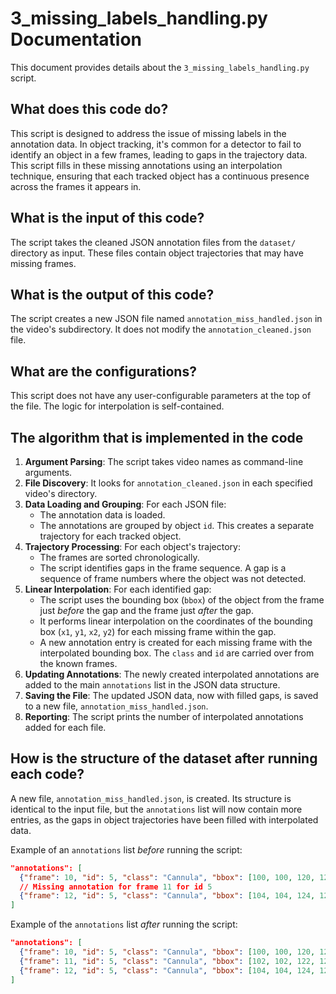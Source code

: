 # 3_missing_labels_handling.py Documentation

This document provides details about the `3_missing_labels_handling.py` script.

## What does this code do?

This script is designed to address the issue of missing labels in the annotation data. In object tracking, it's common for a detector to fail to identify an object in a few frames, leading to gaps in the trajectory data. This script fills in these missing annotations using an interpolation technique, ensuring that each tracked object has a continuous presence across the frames it appears in.

## What is the input of this code?

The script takes the cleaned JSON annotation files from the `dataset/` directory as input. These files contain object trajectories that may have missing frames.

## What is the output of this code?

The script creates a new JSON file named `annotation_miss_handled.json` in the video's subdirectory. It does not modify the `annotation_cleaned.json` file.

## What are the configurations?

This script does not have any user-configurable parameters at the top of the file. The logic for interpolation is self-contained.

## The algorithm that is implemented in the code

1.  **Argument Parsing**: The script takes video names as command-line arguments.
2.  **File Discovery**: It looks for `annotation_cleaned.json` in each specified video's directory.
3.  **Data Loading and Grouping**: For each JSON file:
    -   The annotation data is loaded.
    -   The annotations are grouped by object `id`. This creates a separate trajectory for each tracked object.
4.  **Trajectory Processing**: For each object's trajectory:
    -   The frames are sorted chronologically.
    -   The script identifies gaps in the frame sequence. A gap is a sequence of frame numbers where the object was not detected.
5.  **Linear Interpolation**: For each identified gap:
    -   The script uses the bounding box (`bbox`) of the object from the frame just *before* the gap and the frame just *after* the gap.
    -   It performs linear interpolation on the coordinates of the bounding box (`x1`, `y1`, `x2`, `y2`) for each missing frame within the gap.
    -   A new annotation entry is created for each missing frame with the interpolated bounding box. The `class` and `id` are carried over from the known frames.
6.  **Updating Annotations**: The newly created interpolated annotations are added to the main `annotations` list in the JSON data structure.
7.  **Saving the File**: The updated JSON data, now with filled gaps, is saved to a new file, `annotation_miss_handled.json`.
8.  **Reporting**: The script prints the number of interpolated annotations added for each file.

## How is the structure of the dataset after running each code?

A new file, `annotation_miss_handled.json`, is created. Its structure is identical to the input file, but the `annotations` list will now contain more entries, as the gaps in object trajectories have been filled with interpolated data.

Example of an `annotations` list *before* running the script:
```json
"annotations": [
  {"frame": 10, "id": 5, "class": "Cannula", "bbox": [100, 100, 120, 120]},
  // Missing annotation for frame 11 for id 5
  {"frame": 12, "id": 5, "class": "Cannula", "bbox": [104, 104, 124, 124]}
]
```

Example of the `annotations` list *after* running the script:
```json
"annotations": [
  {"frame": 10, "id": 5, "class": "Cannula", "bbox": [100, 100, 120, 120]},
  {"frame": 11, "id": 5, "class": "Cannula", "bbox": [102, 102, 122, 122]}, // Interpolated
  {"frame": 12, "id": 5, "class": "Cannula", "bbox": [104, 104, 124, 124]}
]
```
